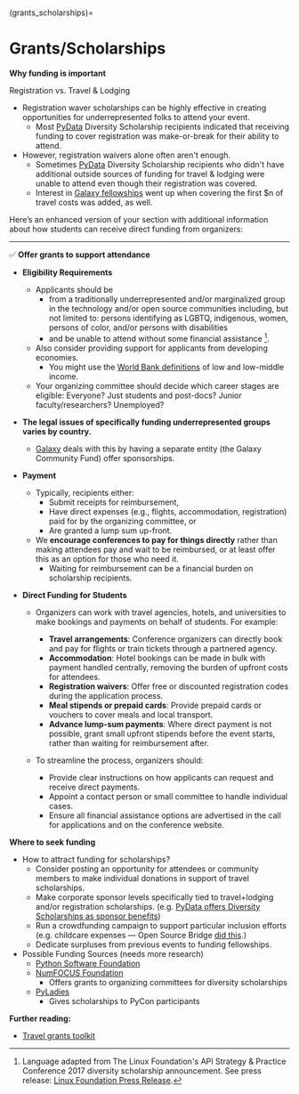 ```{tags} Scholarships, Participant-Diversity, Global-South-and-Developing-Countries, Newcomers-and-First-Timers, Location-and-Venue
```

(grants_scholarships)=
# Grants/Scholarships

**Why funding is important**

Registration vs. Travel &amp; Lodging
- Registration waver scholarships can be highly effective in creating opportunities for underrepresented folks to attend your event.
    - Most [PyData](http://www.pydata.org) Diversity Scholarship recipients indicated that receiving funding to cover registration was make-or-break for their ability to attend. 
- However, registration waivers alone often aren't enough.
    - Sometimes [PyData](http://www.pydata.org) Diversity Scholarship recipients who didn&#39;t have additional outside sources of funding for travel &amp; lodging were unable to attend even though their registration was covered.
  - Interest in [Galaxy fellowships](https://galaxyproject.org/news/2017-03-gcc2017-fellowships/) went up when covering the first $n of travel costs was added, as well.

Here’s an enhanced version of your section with additional information about how students can receive direct funding from organizers:

---

✅ **Offer grants to support attendance**

- **Eligibility Requirements**
  - Applicants should be  
    - from a traditionally underrepresented and/or marginalized group in the technology and/or open source communities including, but not limited to: persons identifying as LGBTQ, indigenous, women, persons of color, and/or persons with disabilities  
    - and be unable to attend without some financial assistance [^lf-source].  
  - Also consider providing support for applicants from developing economies.  
    - You might use the [World Bank definitions](http://bit.ly/1nO82wD) of low and low-middle income.  
  - Your organizing committee should decide which career stages are eligible: Everyone? Just students and post-docs? Junior faculty/researchers? Unemployed?

- **The legal issues of specifically funding underrepresented groups varies by country.**  
  - [Galaxy](https://galaxyproject.org) deals with this by having a separate entity (the Galaxy Community Fund) offer sponsorships.

- **Payment**
  - Typically, recipients either:
    - Submit receipts for reimbursement,
    - Have direct expenses (e.g., flights, accommodation, registration) paid for by the organizing committee, or
    - Are granted a lump sum up-front.
  - We **encourage conferences to pay for things directly** rather than making attendees pay and wait to be reimbursed, or at least offer this as an option for those who need it.  
    - Waiting for reimbursement can be a financial burden on scholarship recipients.  

- **Direct Funding for Students**
  - Organizers can work with travel agencies, hotels, and universities to make bookings and payments on behalf of students. For example:
    - **Travel arrangements**: Conference organizers can directly book and pay for flights or train tickets through a partnered agency.
    - **Accommodation**: Hotel bookings can be made in bulk with payment handled centrally, removing the burden of upfront costs for attendees.
    - **Registration waivers**: Offer free or discounted registration codes during the application process.
    - **Meal stipends or prepaid cards**: Provide prepaid cards or vouchers to cover meals and local transport.
    - **Advance lump-sum payments**: Where direct payment is not possible, grant small upfront stipends before the event starts, rather than waiting for reimbursement after.

  - To streamline the process, organizers should:
    - Provide clear instructions on how applicants can request and receive direct payments.
    - Appoint a contact person or small committee to handle individual cases.
    - Ensure all financial assistance options are advertised in the call for applications and on the conference website.


**Where to seek funding**

- How to attract funding for scholarships?
  - Consider posting an opportunity for attendees or community members to make individual donations in support of travel scholarships.
  - Make corporate sponsor levels specifically tied to travel+lodging and/or registration scholarships. (e.g. [PyData offers Diversity Scholarships as sponsor benefits](https://pydata.org/pdf/sponsor-prospectus.pdf))
  - Run a crowdfunding campaign to support particular inclusion efforts (e.g. childcare expenses — Open Source Bridge [did this](https://web.archive.org/web/20160527052000/http://opensourcebridge.org/blog/2016/05/childcare-and-scholarships/).)
  - Dedicate surpluses from previous events to funding fellowships.
- Possible Funding Sources (needs more research)
  - [Python Software Foundation](http://legacy.python.org/psf/grants/)
  - [NumFOCUS Foundation](https://numfocus.org/programs/small-development-grants)
    - Offers grants to organizing committees for diversity scholarships
  - [PyLadies](http://www.pyladies.com/)
    - Gives scholarships to PyCon participants

**Further reading:**

- [Travel grants toolkit](https://adacamp.org/adacamp-toolkit/travel-grants/)
[^lf-source]: Language adapted from The Linux Foundation's API Strategy & Practice Conference 2017 diversity scholarship announcement. See press release: [Linux Foundation Press Release](https://www.linuxfoundation.org/press/press-release/the-linux-foundation-and-open-api-initiative-announce-agenda-for-apistrat-the-api-strategy-practice-conference).
